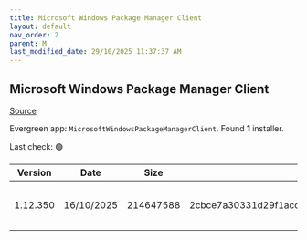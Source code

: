 ```yaml
---
title: Microsoft Windows Package Manager Client
layout: default
nav_order: 2
parent: M
last_modified_date: 29/10/2025 11:37:37 AM
---
```


## Microsoft Windows Package Manager Client

[Source](https://docs.microsoft.com/en-us/windows/package-manager/)

Evergreen app: `MicrosoftWindowsPackageManagerClient`. Found **1** installer.

Last check: 🟢

| Version  | Date       | Size      | Sha256                                                           | Architecture | InstallerType | Type       | URI                                                                                                                                                                                                                                                      |
| -------- | ---------- | --------- | ---------------------------------------------------------------- | ------------ | ------------- | ---------- | -------------------------------------------------------------------------------------------------------------------------------------------------------------------------------------------------------------------------------------------------------- |
| 1.12.350 | 16/10/2025 | 214647588 | 2cbce7a30331d29f1acc8e71524c22ed6e73d478dcf409b8e8eec4821bea43a5 | x86          | Default       | msixbundle | [https://github.com/microsoft/winget-cli/releases/download/v1.12.350/Microsoft.DesktopAppInstaller_8wekyb3d8bbwe.msixbundle](https://github.com/microsoft/winget-cli/releases/download/v1.12.350/Microsoft.DesktopAppInstaller_8wekyb3d8bbwe.msixbundle) |
